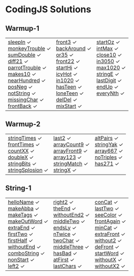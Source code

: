 # CodingJS Solutions

## Warmup-1

<table>
   <tr>
      <td>
         <a href="https://github.com/s8ndev/codingjs/blob/main/Warmup-1/sleepIn.js" target="_blank">sleepIn</a> ✓ <br>
         <a href="https://github.com/s8ndev/codingjs/blob/main/Warmup-1/monkeyTrouble.js" target="_blank">monkeyTrouble</a> ✓ <br>
         <a href="https://github.com/s8ndev/codingjs/blob/main/Warmup-1/sumDouble.js" target="_blank">sumDouble</a> ✓ <br>
         <a href="https://github.com/s8ndev/codingjs/blob/main/Warmup-1/diff21.js" target="_blank">diff21</a> ✓ <br>
         <a href="https://github.com/s8ndev/codingjs/blob/main/Warmup-1/parrotTrouble.js" target="_blank">parrotTrouble</a> ✓ <br>
         <a href="https://github.com/s8ndev/codingjs/blob/main/Warmup-1/makes10.js" target="_blank">makes10</a> ✓ <br>
         <a href="https://github.com/s8ndev/codingjs/blob/main/Warmup-1/nearHundred.js" target="_blank">nearHundred</a> ✓ <br>
         <a href="https://github.com/s8ndev/codingjs/blob/main/Warmup-1/posNeg.js" target="_blank">posNeg</a> ✓ <br>
         <a href="https://github.com/s8ndev/codingjs/blob/main/Warmup-1/notString.js" target="_blank">notString</a> ✓ <br>
         <a href="https://github.com/s8ndev/codingjs/blob/main/Warmup-1/missingChar.js" target="_blank">missingChar</a> ✓ <br>
         <a href="https://github.com/s8ndev/codingjs/blob/main/Warmup-1/frontBack.js" target="_blank">frontBack</a> ✓ <br>
      </td>
      <td>
         <a href="https://github.com/s8ndev/codingjs/blob/main/Warmup-1/front3.js" target="_blank">front3</a> ✓ <br>
         <a href="https://github.com/s8ndev/codingjs/blob/main/Warmup-1/backAround.js" target="_blank">backAround</a> ✓ <br>
         <a href="https://github.com/s8ndev/codingjs/blob/main/Warmup-1/or35.js" target="_blank">or35</a> ✓ <br>
         <a href="https://github.com/s8ndev/codingjs/blob/main/Warmup-1/front22.js" target="_blank">front22</a> ✓ <br>
         <a href="https://github.com/s8ndev/codingjs/blob/main/Warmup-1/startHi.js" target="_blank">startHi</a> ✓ <br>
         <a href="https://github.com/s8ndev/codingjs/blob/main/Warmup-1/icyHot.js" target="_blank">icyHot</a> ✓ <br>
         <a href="https://github.com/s8ndev/codingjs/blob/main/Warmup-1/in1020.js" target="_blank">in1020</a> ✓ <br>
         <a href="https://github.com/s8ndev/codingjs/blob/main/Warmup-1/hasTeen.js" target="_blank">hasTeen</a> ✓ <br>
         <a href="https://github.com/s8ndev/codingjs/blob/main/Warmup-1/loneTeen.js" target="_blank">loneTeen</a> ✓ <br>
         <a href="https://github.com/s8ndev/codingjs/blob/main/Warmup-1/delDel.js" target="_blank">delDel</a> ✓ <br>
         <a href="https://github.com/s8ndev/codingjs/blob/main/Warmup-1/mixStart.js" target="_blank">mixStart</a> ✓ <br>
      </td>
      <td>
         <a href="https://github.com/s8ndev/codingjs/blob/main/Warmup-1/startOz.js" target="_blank">startOz</a> ✓ <br>
         <a href="https://github.com/s8ndev/codingjs/blob/main/Warmup-1/intMax.js" target="_blank">intMax</a> ✓ <br>
         <a href="https://github.com/s8ndev/codingjs/blob/main/Warmup-1/close10.js" target="_blank">close10</a> ✓ <br>
         <a href="https://github.com/s8ndev/codingjs/blob/main/Warmup-1/in3050.js" target="_blank">in3050</a> ✓ <br>
         <a href="https://github.com/s8ndev/codingjs/blob/main/Warmup-1/max1020.js" target="_blank">max1020</a> ✓ <br>
         <a href="https://github.com/s8ndev/codingjs/blob/main/Warmup-1/stringE.js" target="_blank">stringE</a> ✓ <br>
         <a href="https://github.com/s8ndev/codingjs/blob/main/Warmup-1/lastDigit.js" target="_blank">lastDigit</a> ✓ <br>
         <a href="https://github.com/s8ndev/codingjs/blob/main/Warmup-1/endUp.js" target="_blank">endUp</a> ✓ <br>
         <a href="https://github.com/s8ndev/codingjs/blob/main/Warmup-1/everyNth.js" target="_blank">everyNth</a> ✓ <br>
         <br>
         <br>
      </td>
   </tr>
</table>

## Warmup-2

<table>
   <tr>
      <td>
    <a href="https://github.com/s8ndev/codingjs/blob/main/Warmup-2/stringTimes.js" target="_blank">stringTimes</a> ✓ <br>
         <a href="https://github.com/s8ndev/codingjs/blob/main/Warmup-2/frontTimes.js" target="_blank">frontTimes</a> ✓ <br>
         <a href="https://github.com/s8ndev/codingjs/blob/main/Warmup-2/countXX.js" target="_blank">countXX</a> ✓ <br>
         <a href="https://github.com/s8ndev/codingjs/blob/main/Warmup-2/doubleX.js" target="_blank">doubleX</a> ✓ <br>
         <a href="https://github.com/s8ndev/codingjs/blob/main/Warmup-2/stringBits.js" target="_blank">stringBits</a> ✓ <br>
         <a href="https://github.com/s8ndev/codingjs/blob/main/Warmup-2/stringSplosion.js" target="_blank">stringSplosion</a> ✓ <br>
      </td>
      <td>
         <a href="https://github.com/s8ndev/codingjs/blob/main/Warmup-2/last2.js" target="_blank">last2</a> ✓ <br>
         <a href="https://github.com/s8ndev/codingjs/blob/main/Warmup-2/arrayCount9.js" target="_blank">arrayCount9</a> ✓ <br>
         <a href="https://github.com/s8ndev/codingjs/blob/main/Warmup-2/arrayFront9.js" target="_blank">arrayFront9</a> ✓ <br>
         <a href="https://github.com/s8ndev/codingjs/blob/main/Warmup-2/array123.js" target="_blank">array123</a> ✓ <br>
         <a href="https://github.com/s8ndev/codingjs/blob/main/Warmup-2/stringMatch.js" target="_blank">stringMatch</a> ✓ <br>
         <a href="https://github.com/s8ndev/codingjs/blob/main/Warmup-2/stringX.js" target="_blank">stringX</a> ✓ <br>
      </td>
      <td>
         <a href="https://github.com/s8ndev/codingjs/blob/main/Warmup-2/altPairs.js" target="_blank">altPairs</a> ✓ <br>
         <a href="https://github.com/s8ndev/codingjs/blob/main/Warmup-2/stringYak.js" target="_blank">stringYak</a> ✓ <br>
         <a href="https://github.com/s8ndev/codingjs/blob/main/Warmup-2/array667.js" target="_blank">array667</a> ✓ <br>
         <a href="https://github.com/s8ndev/codingjs/blob/main/Warmup-2/noTriples.js" target="_blank">noTriples</a> ✓ <br>
         <a href="https://github.com/s8ndev/codingjs/blob/main/Warmup-2/has271.js" target="_blank">has271</a> ✓ <br>
         <br>
      </td>
   </tr>
</table>

## String-1

<table>
   <tr>
      <td>
         <a href="https://github.com/s8ndev/codingjs/blob/main/String-1/helloName.js" target="_blank">helloName</a> ✓ <br>
         <a href="https://github.com/s8ndev/codingjs/blob/main/String-1/makeAbba.js" target="_blank">makeAbba</a> ✓ <br>
         <a href="https://github.com/s8ndev/codingjs/blob/main/String-1/makeTags.js" target="_blank">makeTags</a> ✓ <br>
         <a href="https://github.com/s8ndev/codingjs/blob/main/String-1/makeOutWord.js" target="_blank">makeOutWord</a> ✓ <br>
         <a href="https://github.com/s8ndev/codingjs/blob/main/String-1/extraEnd.js" target="_blank">extraEnd</a> ✓ <br>
         <a href="https://github.com/s8ndev/codingjs/blob/main/String-1/firstTwo.js" target="_blank">firstTwo</a> ✓ <br>
         <a href="https://github.com/s8ndev/codingjs/blob/main/String-1/firstHalf.js" target="_blank">firstHalf</a> ✓ <br>
         <a href="https://github.com/s8ndev/codingjs/blob/main/String-1/withoutEnd.js" target="_blank">withoutEnd</a> ✓ <br>
         <a href="https://github.com/s8ndev/codingjs/blob/main/String-1/comboString.js" target="_blank">comboString</a> ✓ <br>
         <a href="https://github.com/s8ndev/codingjs/blob/main/String-1/nonStart.js" target="_blank">nonStart</a> ✓ <br>
         <a href="https://github.com/s8ndev/codingjs/blob/main/String-1/left2.js" target="_blank">left2</a> ✓ <br>
      </td>
      <td>
         <a href="https://github.com/s8ndev/codingjs/blob/main/String-1/right2.js" target="_blank">right2</a> ✓ <br>
         <a href="https://github.com/s8ndev/codingjs/blob/main/String-1/theEnd.js" target="_blank">theEnd</a> ✓ <br>
         <a href="https://github.com/s8ndev/codingjs/blob/main/String-1/withoutEnd2.js" target="_blank">withoutEnd2</a> ✓ <br>
         <a href="https://github.com/s8ndev/codingjs/blob/main/String-1/middleTwo.js" target="_blank">middleTwo</a> ✓ <br>
         <a href="https://github.com/s8ndev/codingjs/blob/main/String-1/endsLy.js" target="_blank">endsLy</a> ✓ <br>
         <a href="https://github.com/s8ndev/codingjs/blob/main/String-1/nTwice.js" target="_blank">nTwice</a> ✓ <br>
         <a href="https://github.com/s8ndev/codingjs/blob/main/String-1/twoChar.js" target="_blank">twoChar</a> ✓ <br>
         <a href="https://github.com/s8ndev/codingjs/blob/main/String-1/middleThree.js" target="_blank">middleThree</a> ✓ <br>
         <a href="https://github.com/s8ndev/codingjs/blob/main/String-1/hasBad.js" target="_blank">hasBad</a> ✓ <br>
         <a href="https://github.com/s8ndev/codingjs/blob/main/String-1/atFirst.js" target="_blank">atFirst</a> ✓ <br>
         <a href="https://github.com/s8ndev/codingjs/blob/main/String-1/lastChars.js" target="_blank">lastChars</a> ✓ <br>
      </td>
      <td>
         <a href="https://github.com/s8ndev/codingjs/blob/main/String-1/conCat.js" target="_blank">conCat</a> ✓ <br>
         <a href="https://github.com/s8ndev/codingjs/blob/main/String-1/lastTwo.js" target="_blank">lastTwo</a> ✓ <br>
         <a href="https://github.com/s8ndev/codingjs/blob/main/String-1/seeColor.js" target="_blank">seeColor</a> ✓ <br>
         <a href="https://github.com/s8ndev/codingjs/blob/main/String-1/frontAgain.js" target="_blank">frontAgain</a> ✓ <br>
         <a href="https://github.com/s8ndev/codingjs/blob/main/String-1/minCat.js" target="_blank">minCat</a> ✓ <br>
         <a href="https://github.com/s8ndev/codingjs/blob/main/String-1/extraFront.js" target="_blank">extraFront</a> ✓ <br>
         <a href="https://github.com/s8ndev/codingjs/blob/main/String-1/without2.js" target="_blank">without2</a> ✓ <br>
         <a href="https://github.com/s8ndev/codingjs/blob/main/String-1/deFront.js" target="_blank">deFront</a> ✓ <br>
         <a href="https://github.com/s8ndev/codingjs/blob/main/String-1/startWord.js" target="_blank">startWord</a> ✓ <br>
         <a href="https://github.com/s8ndev/codingjs/blob/main/String-1/withoutX.js" target="_blank">withoutX</a> ✓ <br>
         <a href="https://github.com/s8ndev/codingjs/blob/main/String-1/withoutX2.js" target="_blank">withoutX2</a> ✓ <br>
      </td>
   </tr>
</table>
